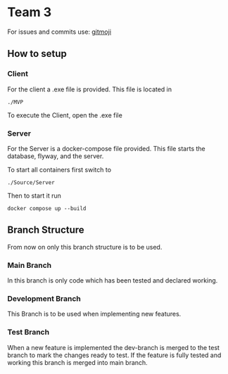 # Team 3

For issues and commits use:
[gitmoji](https://gitmoji.dev/)

## How to setup

### Client
For the client a .exe file is provided. This file is located in 
```
./MVP
```
To execute the Client, open the .exe file

### Server
For the Server is a docker-compose file provided. This file starts the database, flyway, and the server.

To start all containers first switch to
```
./Source/Server
```

Then to start it run

```
docker compose up --build
```

## Branch Structure

From now on only this branch structure is to be used.

### Main Branch
In this branch is only code which has been tested and declared working.

### Development Branch
This Branch is to be used when implementing new features.

### Test Branch
When a new feature is implemented the dev-branch is merged to the test branch to mark the changes ready to test.
If the feature is fully tested and working this branch is merged into main branch.

